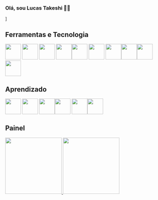 ### Olá, sou Lucas Takeshi 🧑‍💻
<!--
**luctakeshi/luctakeshi** is a ✨ _special_ ✨ repository because its `README.md` (this file) appears on your GitHub profile.

Here are some ideas to get you started:

- 🔭 I’m currently working on ...
- 🌱 I’m currently learning ...
- 👯 I’m looking to collaborate on ...
- 🤔 I’m looking for help with ...
- 💬 Ask me about ...
- 📫 How to reach me: ...
- 😄 Pronouns: ...
- ⚡ Fun fact: ...
-->]

## Ferramentas e Tecnologia

<img src="https://cdn.jsdelivr.net/gh/devicons/devicon/icons/github/github-original.svg" widht="50"  height= "50" /> <img src="https://cdn.jsdelivr.net/gh/devicons/devicon/icons/vscode/vscode-plain.svg" widht= "50" height= "50" /> 
<img src="https://cdn.jsdelivr.net/gh/devicons/devicon@latest/icons/unrealengine/unrealengine-original.svg" widght = "50" height = "50"/> <img src="https://cdn.jsdelivr.net/gh/devicons/devicon@latest/icons/androidstudio/androidstudio-original-wordmark.svg" widght = "50" height = "50"/><img src="https://cdn.jsdelivr.net/gh/devicons/devicon@latest/icons/mysql/mysql-original.svg" widght = "50" height = "50" /> <img src="https://cdn.jsdelivr.net/gh/devicons/devicon@latest/icons/eclipse/eclipse-original.svg" widght = "50" height = "50" />
<img src="https://cdn.jsdelivr.net/gh/devicons/devicon@latest/icons/amazonwebservices/amazonwebservices-original-wordmark.svg" widght = "50" height = "50"/><img src="https://cdn.jsdelivr.net/gh/devicons/devicon@latest/icons/kotlin/kotlin-original.svg" widght = "50" height = "50" /><img src="https://cdn.jsdelivr.net/gh/devicons/devicon@latest/icons/mysql/mysql-original.svg"  widght = "50" height = "50" /><img src="https://cdn.jsdelivr.net/gh/devicons/devicon@latest/icons/php/php-plain.svg" widght = "50" height = "50" />
          
          
          
          
          
          
          
          

## Aprendizado
<img src="https://cdn.jsdelivr.net/gh/devicons/devicon/icons/html5/html5-original-wordmark.svg" widht="50"  height= "50" /> <img src="https://cdn.jsdelivr.net/gh/devicons/devicon/icons/css3/css3-original-wordmark.svg" widht="50" height= "50"/>
<img src="https://www.iconfinder.com/icons/282802/javascript_js_icon" widht="50" height= "50"/><img src="https://cdn.jsdelivr.net/gh/devicons/devicon@latest/icons/java/java-original.svg" widht="50" height= "50"/>
<img src="https://cdn.jsdelivr.net/gh/devicons/devicon@latest/icons/javascript/javascript-original.svg" widht="50" height= "50" /><img src="https://cdn.jsdelivr.net/gh/devicons/devicon@latest/icons/python/python-original.svg" widht="50" height= "50"/>
          
          
          

## Painel 

<div> 
  <a href="https://luctakeshi">
    <img height="180em" src="https://github-readme-stats.vercel.app/api/top-langs/?username=luctakeshi&layout=compact&langs_count=7&theme=dracula"/>
    <img height="180em" src="https://github-readme-stats.vercel.app/api?username=luctakeshi&show_icons=true&theme=dracula&include_all_commits=true&count_private=true"/> 
    </div>
  
